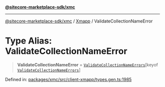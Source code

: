 [**@sitecore-marketplace-sdk/xmc**](../../../../README.md)

***

[@sitecore-marketplace-sdk/xmc](../../../../README.md) / [Xmapp](../README.md) / ValidateCollectionNameError

# Type Alias: ValidateCollectionNameError

> **ValidateCollectionNameError** = [`ValidateCollectionNameErrors`](ValidateCollectionNameErrors.md)\[keyof [`ValidateCollectionNameErrors`](ValidateCollectionNameErrors.md)\]

Defined in: [packages/xmc/src/client-xmapp/types.gen.ts:1985](https://github.com/Sitecore/marketplace-sdk/blob/893df143248e67d8c66e942a96045542130259a0/packages/xmc/src/client-xmapp/types.gen.ts#L1985)
